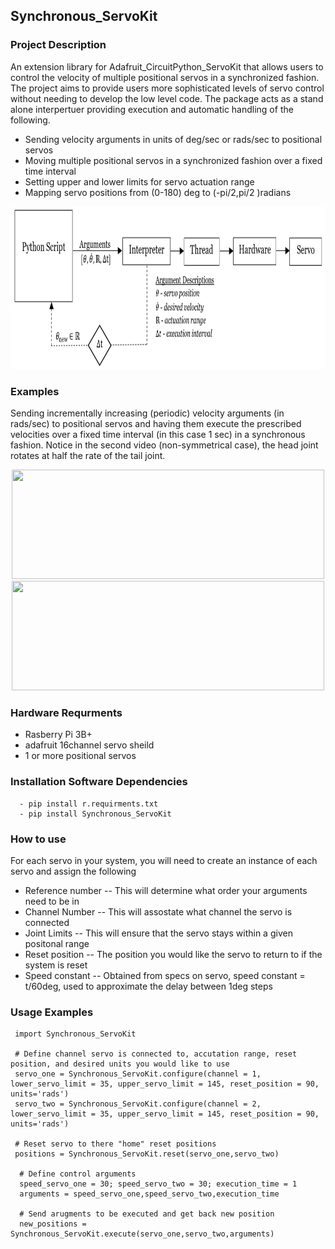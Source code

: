 ## Synchronous_ServoKit

### Project Description
An extension library for Adafruit_CircuitPython_ServoKit that allows users to control the velocity of multiple positional servos in a synchronized fashion. The project aims to provide users more sophisticated levels of servo control without needing to develop the low level code. The package acts as a stand alone interpertuer providing execution and automatic handling of the following. 

 - Sending velocity arguments in units of deg/sec or rads/sec to positional servos 
 - Moving multiple positional servos in a synchronized fashion over a fixed time interval
 - Setting upper and lower limits for servo actuation range 
 - Mapping servo positions from (0-180) deg to (-pi/2,pi/2 )radians


<p align="center">
<img src="https://github.com/Jesse-Redford/Synchronous_ServoKit/blob/master/(1)%20Process_Diagram_Synchronous_ServoKit.PNG" width="1050" height="260"> 
</p>

### Examples 
Sending incrementally increasing (periodic) velocity arguments (in rads/sec) to positional servos and having them execute the prescribed velocities over a fixed time interval (in this case 1 sec) in a synchronous fashion. Notice in the second video (non-symmetrical case), the head joint rotates at half the rate of the tail joint.

<p align="center">
<img src="https://github.com/Jesse-Redford/Synchronous_ServoKit/blob/master/synchronous_control_example.gif" width="500" height="175"> 
 <img src="https://github.com/Jesse-Redford/Synchronous_ServoKit/blob/master/varying_rates_synchronous_control_example.gif" width="500" height="175">
</p>

   ### Hardware Requrments
   - Rasberry Pi 3B+
   - adafruit 16channel servo sheild
   - 1 or more positional servos
   
   ### Installation Software Dependencies
      - pip install r.requirments.txt
      - pip install Synchronous_ServoKit
    
  <!--- ### Test 
      - cd working directiory
      - python Synchronous_ServoKit_calibrate.py 
-->


### How to use
For each servo in your system, you will need to create an instance of each servo and assign the following
- Reference number 
  -- This will determine what order your arguments need to be in
- Channel Number
  -- This will assostate what channel the servo is connected 
- Joint Limits
  -- This will ensure that the servo stays within a given positonal range
- Reset position
  -- The position you would like the servo to return to if the system is reset 
- Speed constant
  -- Obtained from specs on servo, speed constant = t/60deg, used to approximate the delay between 1deg steps 

### Usage Examples

     import Synchronous_ServoKit
  
     # Define channel servo is connected to, accutation range, reset position, and desired units you would like to use 
     servo_one = Synchronous_ServoKit.configure(channel = 1, lower_servo_limit = 35, upper_servo_limit = 145, reset_position = 90, units='rads')
     servo_two = Synchronous_ServoKit.configure(channel = 2, lower_servo_limit = 35, upper_servo_limit = 145, reset_position = 90, units='rads')
  
     # Reset servo to there "home" reset positions
     positions = Synchronous_ServoKit.reset(servo_one,servo_two) 
  
      # Define control arguments 
      speed_servo_one = 30; speed_servo_two = 30; execution_time = 1 
      arguments = speed_servo_one,speed_servo_two,execution_time
  
      # Send arugments to be executed and get back new position 
      new_positions = Synchronous_ServoKit.execute(servo_one,servo_two,arguments)
      
   

  
  
  
  
